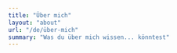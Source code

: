 ```yaml
---
title: "Über mich"
layout: "about"
url: "/de/über-mich"
summary: "Was du über mich wissen... könntest"
---
```

